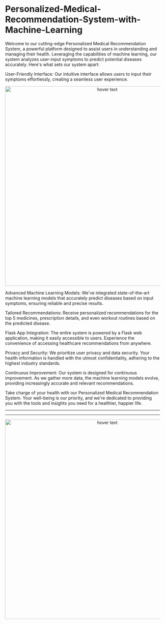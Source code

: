 # Personalized-Medical-Recommendation-System-with-Machine-Learning
Welcome to our cutting-edge Personalized Medical Recommendation System, a powerful platform designed to assist users in understanding and managing their health. Leveraging the capabilities of machine learning, our system analyzes user-input symptoms to predict potential diseases accurately. Here's what sets our system apart:

User-Friendly Interface: Our intuitive interface allows users to input their symptoms effortlessly, creating a seamless user experience.

<p align="center">
  <img src="https://i.ytimg.com/vi/1xHU20MgvqI/maxresdefault.jpg" width="650" title="hover text">
<!--   <img src="your_relative_path_here_number_2_large_name" width="350" > -->
</p>

Advanced Machine Learning Models: We've integrated state-of-the-art machine learning models that accurately predict diseases based on input symptoms, ensuring reliable and precise results.

Tailored Recommendations: Receive personalized recommendations for the top 5 medicines, prescription details, and even workout routines based on the predicted disease.

Flask App Integration: The entire system is powered by a Flask web application, making it easily accessible to users. Experience the convenience of accessing healthcare recommendations from anywhere.

Privacy and Security: We prioritize user privacy and data security. Your health information is handled with the utmost confidentiality, adhering to the highest industry standards.

Continuous Improvement: Our system is designed for continuous improvement. As we gather more data, the machine learning models evolve, providing increasingly accurate and relevant recommendations.

Take charge of your health with our Personalized Medical Recommendation System. Your well-being is our priority, and we're dedicated to providing you with the tools and insights you need for a healthier, happier life.

--------------------------------------------------------------------------------------------------------------------------------------------------------------------------------------------------------------------------------
--------------------------------------------------------------------------------------------------------------------------------------------------------------------------------------------------------------------------------
<p align="center">
  <img src="https://www.frontiersin.org/files/Articles/831404/fpubh-09-831404-HTML/image_m/fpubh-09-831404-g001.jpg" width="650" title="hover text">
<!--   <img src="your_relative_path_here_number_2_large_name" width="350" > -->
</p>
